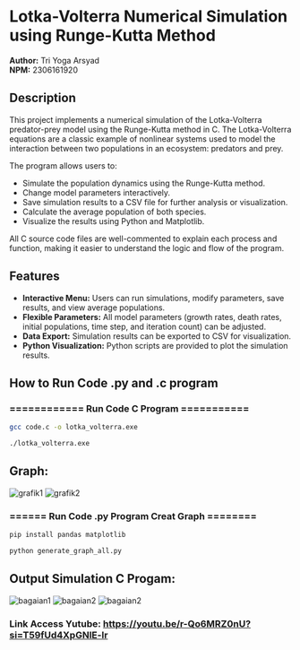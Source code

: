 # Lotka-Volterra Numerical Simulation using Runge-Kutta Method

**Author:** Tri Yoga Arsyad  
**NPM:** 2306161920

## Description

This project implements a numerical simulation of the Lotka-Volterra predator-prey model using the Runge-Kutta method in C. The Lotka-Volterra equations are a classic example of nonlinear systems used to model the interaction between two populations in an ecosystem: predators and prey.

The program allows users to:
- Simulate the population dynamics using the Runge-Kutta method.
- Change model parameters interactively.
- Save simulation results to a CSV file for further analysis or visualization.
- Calculate the average population of both species.
- Visualize the results using Python and Matplotlib.

All C source code files are well-commented to explain each process and function, making it easier to understand the logic and flow of the program.

## Features

- **Interactive Menu:** Users can run simulations, modify parameters, save results, and view average populations.
- **Flexible Parameters:** All model parameters (growth rates, death rates, initial populations, time step, and iteration count) can be adjusted.
- **Data Export:** Simulation results can be exported to CSV for visualization.
- **Python Visualization:** Python scripts are provided to plot the simulation results.

## How to Run Code .py and .c program

### ============ Run Code C Program ===========

```bash
gcc code.c -o lotka_volterra.exe
```

```bash
./lotka_volterra.exe
```
## Graph:

![grafik1](https://github.com/user-attachments/assets/2b266b36-478b-46c3-9e45-3abd17adca9d)
![grafik2](https://github.com/user-attachments/assets/b0bd1789-3e2c-4e6a-ae88-eba14041ca3c)

### ====== Run Code .py Program Creat Graph ========

```bash
pip install pandas matplotlib
```

```bash
python generate_graph_all.py
```

## Output Simulation C Progam:
![bagaian1](https://github.com/user-attachments/assets/e33dabb7-f089-4a91-9295-06bda14a91c9)
![bagaian2](https://github.com/user-attachments/assets/a224466a-8f59-42fe-a489-9a18b4584360)
![bagaian2](https://github.com/user-attachments/assets/1f822b8d-a186-429c-851e-a7a5cbeb5be9)


### Link Access Yutube: https://youtu.be/r-Qo6MRZ0nU?si=T59fUd4XpGNlE-lr
